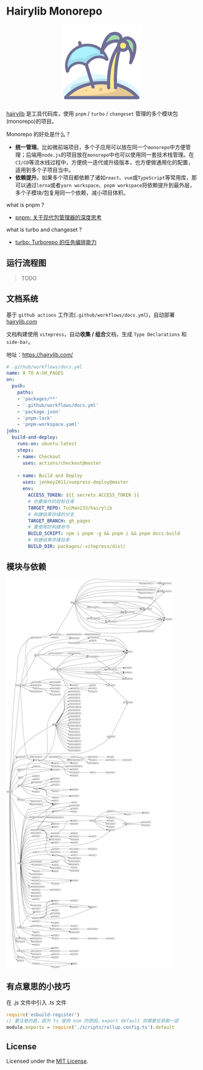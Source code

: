 # Hairylib Monorepo

<div align="center" style="margin-bottom: 20px"> <img src="packages/docs__public/logo.png" > </div>

[hairylib](https://hairylib.com/) 是工具代码库，使用 `pnpm` / `turbo` / `changeset` 管理的多个模块包(monorepo)的项目。

Monorepo 的好处是什么？

- **统一管理**。比如微前端项目，多个子应用可以放在同一个`monorepo`中方便管理；后端用`node.js`的项目放在`monorepo`中也可以使用同一套技术栈管理。在`CI/CD`等流水线过程中，方便统一迭代或升级版本，也方便做通用化的配置，适用到多个子项目当中。
- **依赖提升**。如果多个项目都依赖了诸如`react`、`vue`或`TypeScript`等常用库，那可以通过`lerna`或者`yarn workspace`、`pnpm workspace`将依赖提升到最外层，多个子模块/包复用同一个依赖，减小项目体积。

what is pnpm ?

- [pnpm: 关于现代包管理器的深度思考](https://juejin.cn/post/6932046455733485575)

what is turbo and changeset ?

- [turbo: Turborepo 的任务编排能力](https://zhuanlan.zhihu.com/p/468382756)


## 运行流程图

> TODO

## 文档系统

基于 `github actions` 工作流(`.github/workflows/docs.yml`)，自动部署 [hairylib.com](https://hairylib.com/)

文档构建使用 `vitepress`，自动**收集 / 组合**文档，生成 `Type Declarations` 和 `side-bar`。

地址：https://hairylib.com/

```yml
# .github/workflows/docs.yml
name: A TO A:GH_PAGES
on:
  push:
    paths:
    - 'packages/**'
    - '.github/workflows/docs.yml'
    - 'package.json'
    - 'pnpm-lock'
    - 'pnpm-workspace.yaml'
jobs:
  build-and-deploy:
    runs-on: ubuntu-latest
    steps:
    - name: Checkout
      uses: actions/checkout@master

    - name: Build and Deploy
      uses: jenkey2011/vuepress-deploy@master
      env:
        ACCESS_TOKEN: ${{ secrets.ACCESS_TOKEN }}
        # 你要操作的目标仓库
        TARGET_REPO: TuiMao233/hairylib
        # 构建结果存储的分支
        TARGET_BRANCH: gh_pages
        # 要使用的构建命令
        BUILD_SCRIPT: npm i pnpm -g && pnpm i && pnpm docs:build
        # 构建结果存储目录
        BUILD_DIR: packages/.vitepress/dist/
```


## 模块与依赖

![dependencies](meta/dependencies.svg)


## 有点意思的小技巧

在 .js 文件中引入 .ts 文件

~~~js
require('esbuild-register')
// 要注意的是，因为 ts 使用 esm 的原因，export default 则需要在获取一层
module.exports = require('./scripts/rollup.config.ts').default
~~~


## License

Licensed under the [MIT License](https://opensource.org/licenses/MIT).
